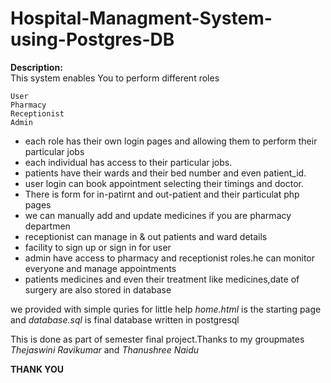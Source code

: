 # Hospital-Managment-System-using-Postgres-DB

**Description:** \
This system enables You to perform different roles 
```
User 
Pharmacy
Receptionist
Admin
```
* each role has their own login pages and allowing them to perform their particular jobs
* each individual has access to their particular jobs.
* patients have their wards and their bed number and even patient_id.
* user login can book appointment selecting their timings and doctor.
* There is form for in-patirnt and out-patient and their particulat php pages
* we can manually add  and update medicines if you are pharmacy departmen
* receptionist can manage in & out patients and ward details
* facility to  sign up or sign in for  user
* admin have access to pharmacy and receptionist roles.he can monitor everyone and manage appointments
* patients medicines and even their treatment like medicines,date of surgery are also stored in database

we provided with simple quries for little help
*home.html* is the starting page and *database.sql* is final database written in postgresql

This is done as part of semester final project.Thanks to my groupmates *Thejaswini Ravikumar* and *Thanushree Naidu*

**THANK YOU**






